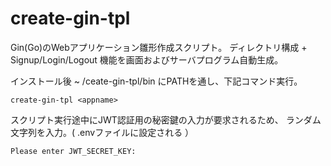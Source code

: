# create-gin-tpl
Gin(Go)のWebアプリケーション雛形作成スクリプト。
ディレクトリ構成 + Signup/Login/Logout 機能を画面およびサーバプログラム自動生成。

インストール後 ~ /ceate-gin-tpl/bin にPATHを通し、下記コマンド実行。
```
create-gin-tpl <appname>
```

スクリプト実行途中にJWT認証用の秘密鍵の入力が要求されるため、
ランダム文字列を入力。( .envファイルに設定される ）
```
Please enter JWT_SECRET_KEY:
```
